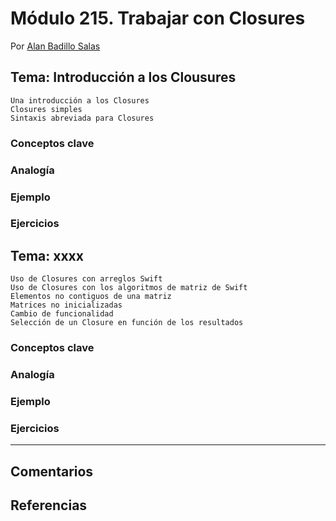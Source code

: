 # Módulo 215. Trabajar con Closures

Por [Alan Badillo Salas](https://www.nomadacode.com)

## Tema: Introducción a los Clousures

    Una introducción a los Closures
    Closures simples
    Sintaxis abreviada para Closures

### Conceptos clave

### Analogía

### Ejemplo

### Ejercicios

## Tema: xxxx

    Uso de Closures con arreglos Swift
    Uso de Closures con los algoritmos de matriz de Swift
    Elementos no contiguos de una matriz
    Matrices no inicializadas
    Cambio de funcionalidad
    Selección de un Closure en función de los resultados

### Conceptos clave

### Analogía

### Ejemplo

### Ejercicios

---

## Comentarios

## Referencias
